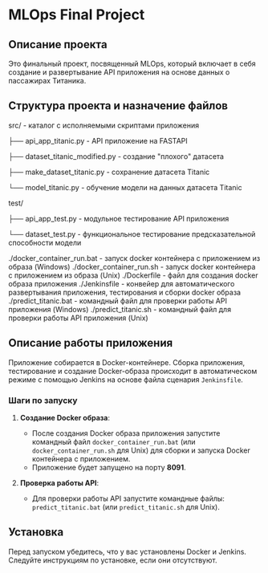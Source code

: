 # MLOps Final Project

## Описание проекта

Это финальный проект, посвященный MLOps, который включает в себя создание и развертывание API приложения на основе данных о пассажирах Титаника.

## Структура проекта и назначение файлов

src/ - каталог с исполняемыми скриптами приложения

├── api_app_titanic.py - API приложение на FASTAPI

├── dataset_titanic_modified.py - создание "плохого" датасета

├── make_dataset_titanic.py - сохранение датасета Titanic

└── model_titanic.py - обучение модели на данных датасета Titanic


test/

├── api_app_test.py - модульное тестирование API приложения

└── dataset_test.py - функциональное тестирование предсказательной способности модели

./docker_container_run.bat - запуск docker контейнера с приложением из образа (Windows)
./docker_container_run.sh - запуск docker контейнера с приложением из образа (Unix)
./Dockerfile - файл для создания docker образа приложения
./Jenkinsfile - конвейер для автоматического развертывания приложения,
тестирования и сборки docker образа
./predict_titanic.bat - командный файл для проверки работы API приложения (Windows)
./predict_titanic.sh - командный файл для проверки работы API приложения (Unix)

## Описание работы приложения

Приложение собирается в Docker-контейнере. Сборка приложения, тестирование и создание Docker-образа происходит в автоматическом режиме с помощью Jenkins на основе файла сценария `Jenkinsfile`.

### Шаги по запуску

1. **Создание Docker образа**: 
   - После создания Docker образа приложения запустите командный файл `docker_container_run.bat` (или `docker_container_run.sh` для Unix) для сборки и запуска Docker контейнера с приложением.
   - Приложение будет запущено на порту **8091**.

2. **Проверка работы API**: 
   - Для проверки работы API запустите командные файлы: `predict_titanic.bat` (или `predict_titanic.sh` для Unix).

## Установка

Перед запуском убедитесь, что у вас установлены Docker и Jenkins. Следуйте инструкциям по установке, если они отсутствуют.

